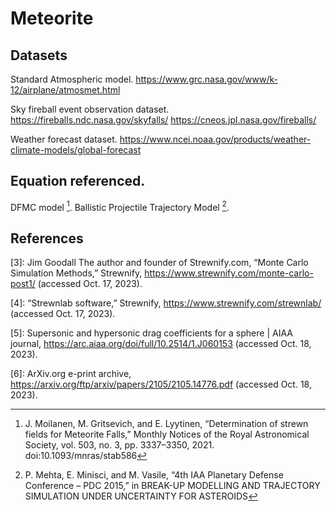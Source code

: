 # Meteorite

## Datasets
  Standard Atmospheric model.
  https://www.grc.nasa.gov/www/k-12/airplane/atmosmet.html
  
  Sky fireball event observation dataset.
  https://fireballs.ndc.nasa.gov/skyfalls/
  https://cneos.jpl.nasa.gov/fireballs/
  
  Weather forecast dataset.
  https://www.ncei.noaa.gov/products/weather-climate-models/global-forecast

## Equation referenced. 
  DFMC model [^1].
  Ballistic Projectile Trajectory Model [^2].
  

## References
  [^1]: J. Moilanen, M. Gritsevich, and E. Lyytinen, “Determination of strewn fields for Meteorite Falls,” Monthly Notices of the Royal Astronomical Society, vol. 503, no. 3, pp. 3337–3350, 2021. doi:10.1093/mnras/stab586 
  [^2]: P. Mehta, E. Minisci, and M. Vasile, “4th IAA Planetary Defense Conference – PDC 2015,” in BREAK-UP MODELLING AND TRAJECTORY SIMULATION UNDER UNCERTAINTY FOR ASTEROIDS
  
  [3]: Jim Goodall The author and founder of Strewnify.com, “Monte Carlo Simulation Methods,” Strewnify, https://www.strewnify.com/monte-carlo-post1/ (accessed Oct. 17, 2023). 
  
  [4]: “Strewnlab software,” Strewnify, https://www.strewnify.com/strewnlab/ (accessed Oct. 17, 2023). 
  
  [5]: Supersonic and hypersonic drag coefficients for a sphere | AIAA journal, https://arc.aiaa.org/doi/full/10.2514/1.J060153 (accessed Oct. 18, 2023). 
  
  [6]: ArXiv.org e-print archive, https://arxiv.org/ftp/arxiv/papers/2105/2105.14776.pdf (accessed Oct. 18, 2023). 
